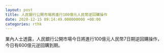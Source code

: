 ```yaml
---
layout: post
title: 人民銀行公開市場將進行100億元人民幣逆回購操作
date: 2020-12-15 09:14:49.000000000 +08:00
categories: rthk
---
```


業內人士透露，人民銀行公開市場今日將進行100億元人民幣7日期逆回購操作，今日有600億元逆回購到期。
